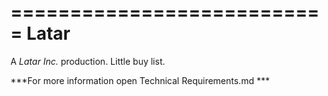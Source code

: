 ===========================
Latar
===========================

A *Latar Inc.* production. Little buy list.

***For more information open  Technical Requirements.md ***
